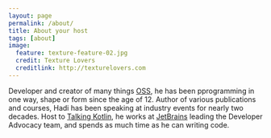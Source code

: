 ```yaml
---
layout: page
permalink: /about/
title: About your host
tags: [about]
image:
  feature: texture-feature-02.jpg
  credit: Texture Lovers
  creditlink: http://texturelovers.com
---
```


Developer and creator of many things [OSS](http://hadihariri.com/projects), he has been pprogramming in one way, shape or form since the age of 12. Author of various publications and courses, Hadi has been speaking at industry events for nearly two decades. 
Host to [Talking Kotlin](http://talkingkotlin.com), he works at [JetBrains](http://www.jetbrains.com) leading the Developer Advocacy team, and spends as much time as he can writing code.


